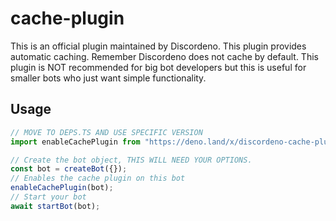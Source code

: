 # cache-plugin

This is an official plugin maintained by Discordeno. This plugin provides
automatic caching. Remember Discordeno does not cache by default. This plugin is
NOT recommended for big bot developers but this is useful for smaller bots who
just want simple functionality.

## Usage

```ts
// MOVE TO DEPS.TS AND USE SPECIFIC VERSION
import enableCachePlugin from "https://deno.land/x/discordeno-cache-plugin/mod.ts";

// Create the bot object, THIS WILL NEED YOUR OPTIONS.
const bot = createBot({});
// Enables the cache plugin on this bot
enableCachePlugin(bot);
// Start your bot
await startBot(bot);
```

